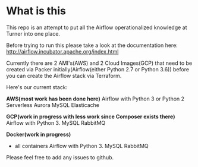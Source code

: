 # What is this

This repo is an attempt to put all the Airflow operationalized knowledge at Turner into one place.  

Before trying to run this please take a look at the documentation here:  http://airflow.incubator.apache.org/index.html

Currently there are 2 AMI's(AWS) and 2 Cloud Images(GCP) that need to be created via Packer initially(Airflow(either Python 2.7 or Python 3.6)) before you can create the Airflow stack via Terraform.  

Here's our current stack:

**AWS(most work has been done here)**
Airflow with Python 3 or Python 2
Serverless Aurora MySQL
Elasticache

**GCP(work in progress with less work since Composer exists there)**
Airflow with Python 3.
MySQL
RabbitMQ

**Docker(work in progress)**
- all containers
Airflow with Python 3.
MySQL
RabbitMQ

Please feel free to add any issues to github.
